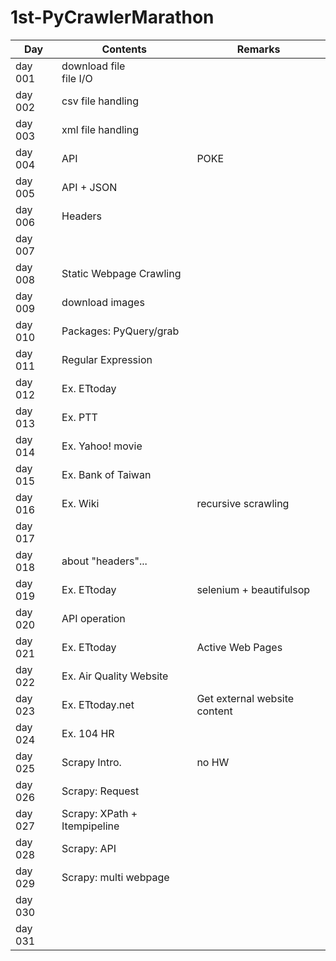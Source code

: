 # 1st-PyCrawlerMarathon

| Day     | Contents                     | Remarks                      |
| ------- | ---------------------------- | ---------------------------- |
| day 001 | download file<br>file I/O    |                              |
| day 002 | csv file handling            |                              |
| day 003 | xml file handling            |                              |
| day 004 | API                          | POKE                         |
| day 005 | API + JSON                   |                              |
| day 006 | Headers                      |                              |
| day 007 |                              |                              |
| day 008 | Static Webpage Crawling      |                              |
| day 009 | download images              |                              |
| day 010 | Packages: PyQuery/grab       |                              |
| day 011 | Regular Expression           |                              |
| day 012 | Ex. ETtoday                  |                              |
| day 013 | Ex. PTT                      |                              |
| day 014 | Ex. Yahoo! movie             |                              |
| day 015 | Ex. Bank of Taiwan           |                              |
| day 016 | Ex. Wiki                     | recursive scrawling          |
| day 017 |                              |                              |
| day 018 | about "headers"...           |                              |
| day 019 | Ex. ETtoday                  | selenium + beautifulsop      |
| day 020 | API operation                |                              |
| day 021 | Ex. ETtoday                  | Active Web Pages             |
| day 022 | Ex. Air Quality Website      |                              |
| day 023 | Ex. ETtoday.net              | Get external website content |
| day 024 | Ex. 104 HR                   |                              |
| day 025 | Scrapy Intro.                | no HW                        |
| day 026 | Scrapy: Request              |                              |
| day 027 | Scrapy: XPath + Itempipeline |                              |
| day 028 | Scrapy: API                  |                              |
| day 029 | Scrapy: multi webpage        |                              |
| day 030 |                              |                              |
| day 031 |                              |                              |
